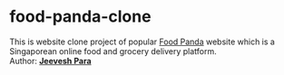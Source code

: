 # food-panda-clone
This is website clone project of popular <a href="https://www.foodpanda.com/">Food Panda</a> website which is a Singaporean online food and grocery delivery platform.
<br>
Author: <a href="https://www.linkedin.com/in/jeeveshpara/"><b>Jeevesh Para</b></a>
